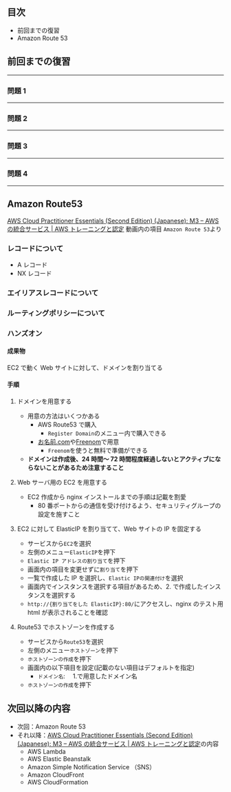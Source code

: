## 目次

-   前回までの復習
-   Amazon Route 53

## 前回までの復習

---

### 問題 1

---

### 問題 2

---

### 問題 3

---

### 問題 4

---

## Amazon Route53

[AWS Cloud Practitioner Essentials (Second Edition) (Japanese): M3 – AWS の統合サービス | AWS トレーニングと認定](https://www.aws.training/Details/eLearning?id=34402) 動画内の項目 `Amazon Route 53`より

### レコードについて

-   A レコード
-   NX レコード

### エイリアスレコードについて

### ルーティングポリシーについて

### ハンズオン

#### 成果物

EC2 で動く Web サイトに対して、ドメインを割り当てる

#### 手順

1.  ドメインを用意する

    -   用意の方法はいくつかある
        -   AWS Route53 で購入
            -   `Register Domain`のメニュー内で購入できる
        -   [お名前.com](https://www.onamae.com/)や[Freenom](https://www.freenom.com/ja/index.html)で用意
            -   `Freenom`を使うと無料で準備ができる
    -   **ドメインは作成後、24 時間～ 72 時間程度経過しないとアクティブにならないことがあるため注意すること**

2.  Web サーバ用の EC2 を用意する
    -   EC2 作成から nginx インストールまでの手順は記載を割愛
        -   80 番ポートからの通信を受け付けるよう、セキュリティグループの設定を施すこと
3.  EC2 に対して ElasticIP を割り当てて、Web サイトの IP を固定する
    -   サービスから`EC2`を選択
    -   左側のメニュー`ElasticIP`を押下
    -   `Elastic IP アドレスの割り当て`を押下
    -   画面内の項目を変更せずに`割り当て`を押下
    -   一覧で作成した IP を選択し、`Elastic IPの関連付け`を選択
    -   画面内でインスタンスを選択する項目があるため、2. で作成したインスタンスを選択する
    -   `http://{割り当てをした ElasticIP}:80/`にアクセスし、nginx のテスト用 html が表示されることを確認
4.  Route53 でホストゾーンを作成する
    -   サービスから`Route53`を選択
    -   左側のメニュー`ホストゾーン`を押下
    -   `ホストゾーンの作成`を押下
    -   画面内の以下項目を設定(記載のない項目はデフォルトを指定)
        -   `ドメイン名`:　 1.で用意したドメイン名
    -   `ホストゾーンの作成`を押下

## 次回以降の内容

-   次回：Amazon Route 53
-   それ以降：[AWS Cloud Practitioner Essentials (Second Edition) (Japanese): M3 – AWS の統合サービス | AWS トレーニングと認定](https://www.aws.training/Details/eLearning?id=34402)の内容
    -   AWS Lambda
    -   AWS Elastic Beanstalk
    -   Amazon Simple Notification Service （SNS）
    -   Amazon CloudFront
    -   AWS CloudFormation
